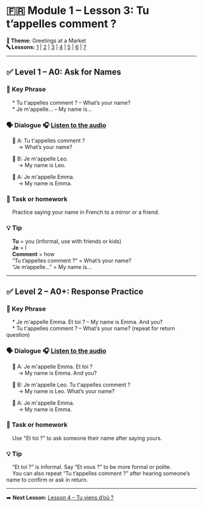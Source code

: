 # 🇫🇷 Module 1 – Lesson 3: Tu t’appelles comment ?

**📘 Theme:** Greetings at a Market  
**🔤 Lessons:** [1](Lesson1.md) | [2](Lesson2.md) | [3](Lesson3.md) | [4](Lesson4.md) | [5](Lesson5.md) | [6](Lesson6.md) | [7](Lesson7.md)

---

## ✅ Level 1 – A0: Ask for Names

### 📌 Key Phrase
&nbsp;&nbsp;&nbsp;&nbsp;* Tu t'appelles comment ? – What’s your name?  
&nbsp;&nbsp;&nbsp;&nbsp;* Je m'appelle... – My name is...  

### 🗣️ Dialogue 🎧 [Listen to the audio](https://yourdomain.com/audio/lesson3_1.mp3)

&nbsp;&nbsp;&nbsp;&nbsp;👩 A: Tu t'appelles comment ?  
&nbsp;&nbsp;&nbsp;&nbsp;&nbsp;&nbsp;&nbsp;&nbsp;→ What’s your name?  

&nbsp;&nbsp;&nbsp;&nbsp;👨 B: Je m'appelle Leo.  
&nbsp;&nbsp;&nbsp;&nbsp;&nbsp;&nbsp;&nbsp;&nbsp;→ My name is Leo.  

&nbsp;&nbsp;&nbsp;&nbsp;👩 A: Je m'appelle Emma.  
&nbsp;&nbsp;&nbsp;&nbsp;&nbsp;&nbsp;&nbsp;&nbsp;→ My name is Emma.  

### 🎯 Task or homework
&nbsp;&nbsp;&nbsp;&nbsp;Practice saying your name in French to a mirror or a friend.

### 💡 Tip
&nbsp;&nbsp;&nbsp;&nbsp;**Tu** = you (informal, use with friends or kids)  
&nbsp;&nbsp;&nbsp;&nbsp;**Je** = I  
&nbsp;&nbsp;&nbsp;&nbsp;**Comment** = how  
&nbsp;&nbsp;&nbsp;&nbsp;“Tu t’appelles comment ?” = What’s your name?  
&nbsp;&nbsp;&nbsp;&nbsp;“Je m’appelle…” = My name is…

---

## ✅ Level 2 – A0+: Response Practice

### 📌 Key Phrase
&nbsp;&nbsp;&nbsp;&nbsp;* Je m'appelle Emma. Et toi ? – My name is Emma. And you?  
&nbsp;&nbsp;&nbsp;&nbsp;* Tu t'appelles comment ? – What’s your name? (repeat for return question)

### 🗣️ Dialogue 🎧 [Listen to the audio](https://yourdomain.com/audio/lesson3_2.mp3)

&nbsp;&nbsp;&nbsp;&nbsp;👩 A: Je m'appelle Emma. Et toi ?  
&nbsp;&nbsp;&nbsp;&nbsp;&nbsp;&nbsp;&nbsp;&nbsp;→ My name is Emma. And you?  

&nbsp;&nbsp;&nbsp;&nbsp;👨 B: Je m'appelle Leo. Tu t'appelles comment ?  
&nbsp;&nbsp;&nbsp;&nbsp;&nbsp;&nbsp;&nbsp;&nbsp;→ My name is Leo. What’s your name?

&nbsp;&nbsp;&nbsp;&nbsp;👩 A: Je m'appelle Emma.  
&nbsp;&nbsp;&nbsp;&nbsp;&nbsp;&nbsp;&nbsp;&nbsp;→ My name is Emma.

### 🎯 Task or homework
&nbsp;&nbsp;&nbsp;&nbsp;Use "Et toi ?" to ask someone their name after saying yours.

### 💡 Tip
&nbsp;&nbsp;&nbsp;&nbsp;“Et toi ?” is informal. Say “Et vous ?” to be more formal or polite.  
&nbsp;&nbsp;&nbsp;&nbsp;You can also repeat “Tu t’appelles comment ?” after hearing someone’s name to confirm or ask in return.

---

➡️ **Next Lesson:** [Lesson 4 – Tu viens d’où ?](Lesson4.md)
